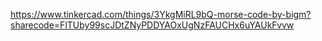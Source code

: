 https://www.tinkercad.com/things/3YkgMiRL9bQ-morse-code-by-bigm?sharecode=FlTUby99scJDtZNyPDDYAOxUgNzFAUCHx6uYAUkFvvw
